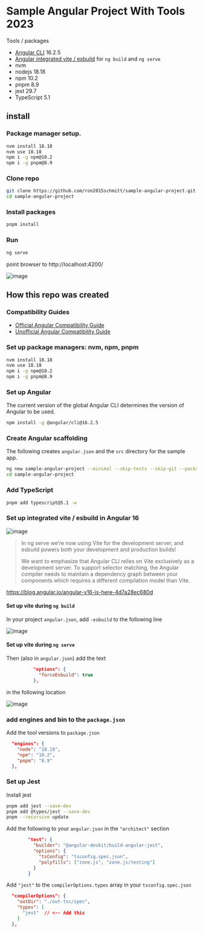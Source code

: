 # Sample Angular Project With Tools 2023

Tools / packages

- [Angular CLI](https://github.com/angular/angular-cli) 16.2.5
- [Angular integrated vite / esbuild](https://angular.io/guide/esbuild) for `ng build` and `ng serve`
- nvm
- nodejs 18.18
- npm 10.2
- pnpm 8.9
- jest 29.7
- TypeScript 5.1

## install

### Package manager setup.

```bash
nvm install 18.18
nvm use 18.18
npm i -g npm@10.2
npm i -g pnpm@8.9
```
 
### Clone repo

```bash
git clone https://github.com/ron2015schmitt/sample-angular-project.git
cd sample-angular-project
```

### Install packages

```bash
pnpm install
```

### Run

```bash
ng serve
```
point browser to http://localhost:4200/

![image](https://github.com/ron2015schmitt/sample-angular-project/assets/11559541/5cfdf453-d959-402e-8f41-4cd7b1aa6e96)

## How this repo was created

### Compatibility Guides

- [Official Angular Compatibility Guide](https://angular.io/guide/versions)
- [Unofficial Angular Compatibility Guide](https://gist.github.com/LayZeeDK/c822cc812f75bb07b7c55d07ba2719b3)

### Set up package managers: nvm, npm, pnpm

```bash
nvm install 18.18
nvm use 18.18
npm i -g npm@10.2
npm i -g pnpm@8.9
```

### Set up Angular 

The current version of the global Angular CLI determines the version of Angular to be used.  

```bash
npm install -g @angular/cli@16.2.5
```

### Create Angular scaffolding 

The following creates `angular.json` and the `src` directory for the sample app.

```bash
ng new sample-angular-project --minimal --skip-tests --skip-git --package-manager=pnpm
cd sample-angular-project
```

### Add TypeScript

```bash
pnpm add typescript@5.1 -w
```

### Set up integrated vite / esbuild in Angular 16

![image](https://github.com/ron2015schmitt/sample-angular-project/assets/11559541/c91fe9f2-6a4c-4749-86bd-484a964c1d68)


>In ng serve we’re now using Vite for the development server, and esbuild powers both your development and production builds!
>
>We want to emphasize that Angular CLI relies on Vite exclusively as a development server. To support selector matching, the Angular compiler needs to maintain a dependency graph between your components which requires a different compilation model than Vite.

https://blog.angular.io/angular-v16-is-here-4d7a28ec680d


#### Set up vite during `ng build`

In your project `angular.json`, add `-esbuild` to the following line

![image](https://github.com/ron2015schmitt/sample-angular-project/assets/11559541/98e502f5-3677-423d-bc01-05d0c3f46141)



#### Set up vite during `ng serve`

Then (also in `angular.json`) add the text
```json
          "options": {
            "forceEsbuild": true
          },
```

in the following location

![image](https://github.com/ron2015schmitt/sample-angular-project/assets/11559541/f399a464-7c45-4129-a51a-a23d8241a72b)


### add engines and bin to the `package.json`

Add the tool versions to `package.json`

```json
  "engines": {
    "node": "18.18",
    "npm": "10.2",
    "pnpm": "8.9"
  },
```

### Set up Jest 

Install jest

```bash
pnpm add jest --save-dev
pnpm add @types/jest --save-dev
pnpm --recursive update
```

Add the following to your `angular.json` in the `"architect"` section
```json
        "test": {
          "builder": "@angular-devkit/build-angular:jest",
          "options": {
            "tsConfig": "tsconfig.spec.json",
            "polyfills": ["zone.js", "zone.js/testing"]
          }
        }
```

Add `"jest"` to the `compilerOptions.types` array in your `tsconfig.spec.json`
```json
  "compilerOptions": {
    "outDir": "./out-tsc/spec",
    "types": [
      "jest"  // <-- Add this 
    ]
  },
```


